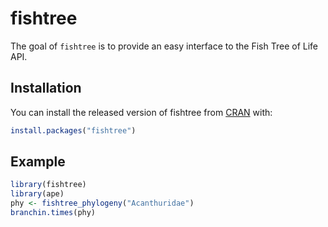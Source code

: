 # fishtree

The goal of `fishtree` is to provide an easy interface to the Fish Tree of Life API.

## Installation

You can install the released version of fishtree from [CRAN](https://CRAN.R-project.org) with:

``` r
install.packages("fishtree")
```

## Example

``` r
library(fishtree)
library(ape)
phy <- fishtree_phylogeny("Acanthuridae")
branchin.times(phy)
```


